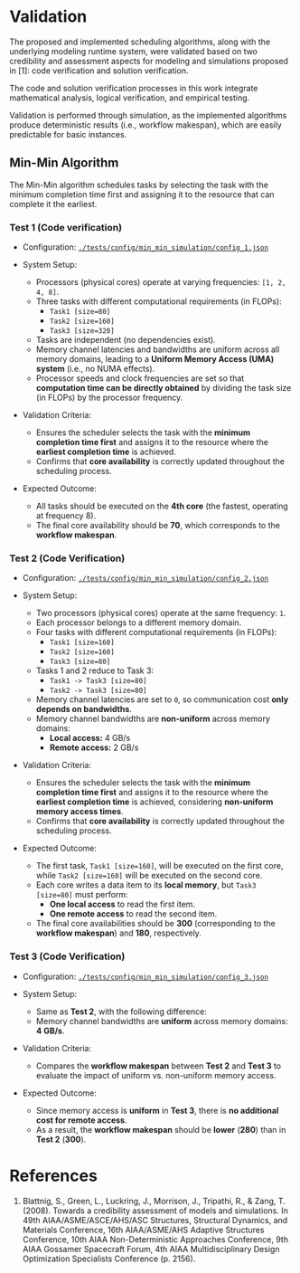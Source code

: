 # Validation

The proposed and implemented scheduling algorithms, along with the underlying modeling runtime system, were validated based on two credibility and assessment aspects for modeling and simulations proposed in [1]: code verification and solution verification.

The code and solution verification processes in this work integrate mathematical analysis, logical verification, and empirical testing.

Validation is performed through simulation, as the implemented algorithms produce deterministic results (i.e., workflow makespan), which are easily predictable for basic instances.

## Min-Min Algorithm 

The Min-Min algorithm schedules tasks by selecting the task with the minimum completion time first and assigning it to the resource that can complete it the earliest.

### Test 1 (Code verification)

- Configuration: [`./tests/config/min_min_simulation/config_1.json`](./tests/config/min_min_simulation/config_1.json)  
- System Setup:  
  - Processors (physical cores) operate at varying frequencies: `[1, 2, 4, 8]`.  
  - Three tasks with different computational requirements (in FLOPs):  
    - `Task1 [size=80]`  
    - `Task2 [size=160]`  
    - `Task3 [size=320]`  
  - Tasks are independent (no dependencies exist).  
  - Memory channel latencies and bandwidths are uniform across all memory domains, leading to a **Uniform Memory Access (UMA) system** (i.e., no NUMA effects).  
  - Processor speeds and clock frequencies are set so that **computation time can be directly obtained** by dividing the task size (in FLOPs) by the processor frequency.  

- Validation Criteria:
  - Ensures the scheduler selects the task with the **minimum completion time first** and assigns it to the resource where the **earliest completion time** is achieved.  
  - Confirms that **core availability** is correctly updated throughout the scheduling process.  

- Expected Outcome: 
  - All tasks should be executed on the **4th core** (the fastest, operating at frequency 8).  
  - The final core availability should be **70**, which corresponds to the **workflow makespan**.

### Test 2 (Code Verification)

- Configuration: [`./tests/config/min_min_simulation/config_2.json`](./tests/config/min_min_simulation/config_2.json)  
- System Setup:  
  - Two processors (physical cores) operate at the same frequency: `1`.  
  - Each processor belongs to a different memory domain.  
  - Four tasks with different computational requirements (in FLOPs):  
    - `Task1 [size=160]`  
    - `Task2 [size=160]`  
    - `Task3 [size=80]`  
  - Tasks 1 and 2 reduce to Task 3:  
    - `Task1 -> Task3 [size=80]`  
    - `Task2 -> Task3 [size=80]`  
  - Memory channel latencies are set to `0`, so communication cost **only depends on bandwidths**.  
  - Memory channel bandwidths are **non-uniform** across memory domains:  
    - **Local access:** 4 GB/s  
    - **Remote access:** 2 GB/s  

- Validation Criteria:  
  - Ensures the scheduler selects the task with the **minimum completion time first** and assigns it to the resource where the **earliest completion time** is achieved, considering **non-uniform memory access times**.  
  - Confirms that **core availability** is correctly updated throughout the scheduling process.  

- Expected Outcome: 
  - The first task, `Task1 [size=160]`, will be executed on the first core, while `Task2 [size=160]` will be executed on the second core.  
  - Each core writes a data item to its **local memory**, but `Task3 [size=80]` must perform:  
    - **One local access** to read the first item.  
    - **One remote access** to read the second item.  
  - The final core availabilities should be **300** (corresponding to the **workflow makespan**) and **180**, respectively.

### Test 3 (Code Verification)

- Configuration: [`./tests/config/min_min_simulation/config_3.json`](./tests/config/min_min_simulation/config_3.json)  
- System Setup:  
  - Same as **Test 2**, with the following difference:  
  - Memory channel bandwidths are **uniform** across memory domains: **4 GB/s**.  

- Validation Criteria:
  - Compares the **workflow makespan** between **Test 2** and **Test 3** to evaluate the impact of uniform vs. non-uniform memory access.  

- Expected Outcome:  
  - Since memory access is **uniform** in **Test 3**, there is **no additional cost for remote access**.  
  - As a result, the **workflow makespan** should be **lower** (**280**) than in **Test 2** (**300**).


# References

1. Blattnig, S., Green, L., Luckring, J., Morrison, J., Tripathi, R., & Zang, T. (2008). Towards a credibility assessment of models and simulations. In 49th AIAA/ASME/ASCE/AHS/ASC Structures, Structural Dynamics, and Materials Conference, 16th AIAA/ASME/AHS Adaptive Structures Conference, 10th AIAA Non-Deterministic Approaches Conference, 9th AIAA Gossamer Spacecraft Forum, 4th AIAA Multidisciplinary Design Optimization Specialists Conference (p. 2156).

